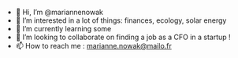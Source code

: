 - 👋 Hi, I’m @mariannenowak
- 👀 I’m interested in a lot of things: finances, ecology, solar energy
- 🌱 I’m currently learning some
- 💞️ I’m looking to collaborate on finding a job as a CFO in a startup !
- 📫 How to reach me : marianne.nowak@mailo.fr

<!---
mariannenowak/mariannenowak is a ✨ special ✨ repository because its `README.md` (this file) appears on your GitHub profile.
You can click the Preview link to take a look at your changes.
--->
